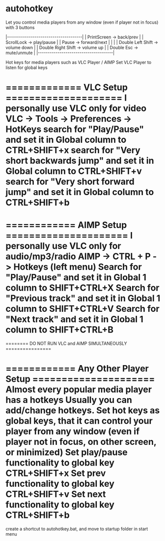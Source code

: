 # autohotkey
Let you control media players from any window (even if player not in focus)
with 3 buttons

|--------------------------------------|
| PrintScreen        -> back/prev      |
| ScrollLock         -> play/pause     |
| Pause              -> forward/next   |
|                                      |
| Double Left Shift  -> volume down    |
| Double Right Shift -> volume up      |
| Double Esc         -> mute/unmute    |
|--------------------------------------|



Hot keys for media players such as VLC Player / AIMP
Set VLC Player to listen for global keys

============= VLC Setup ====================
I personally use VLC only for video
VLC -> Tools -> Preferences -> HotKeys
search for "Play/Pause" and set it in Global column to CTRL+SHIFT+x
search for "Very short backwards jump" and set it in Global column to CTRL+SHIFT+v
search for "Very short forward jump" and set it in Global column to CTRL+SHIFT+b
==============================================



============ AIMP Setup =====================
I personally use VLC only for audio/mp3/radio
AIMP -> CTRL + P -> Hotkeys (left menu)
Search for "Play/Pause" and set it in Global 1 column to SHIFT+CTRL+X
Search for "Previous track" and set it in Global 1 column to SHIFT+CTRL+V
Search for "Next track" and set it in Global 1 column to SHIFT+CTRL+B
==============================================


======== DO NOT RUN VLC and AIMP SIMULTANEOUSLY ================


============ Any Other Player Setup =====================
Almost every popular media player has a hotkeys
Usually you can add/change hotkeys.
Set hot keys as global keys, that it can control your player from any window 
(even if player not in focus, on other screen, or minimized)
Set play/pause functionality to global key CTRL+SHIFT+x
Set prev functionality to global key CTRL+SHIFT+v
Set next functionality to global key CTRL+SHIFT+b
===================================================


create a shortcut to autohotkey.bat, and move to startup folder in start menu
